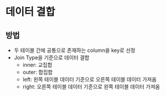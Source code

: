 # 데이터 결합

## 방법

- 두 테이블 간에 공통으로 존재하는 column을 key로 선정
- Join Type을 기준으로 데이터 결합
  - inner: 교집합
  - outer: 합집합
  - left: 왼쪽 테이블 데이터 기준으로 오른쪽 테이블 데이터 가져옴
  - right: 오른쪽 테이블 데이터 기준으로 왼쪽 테이블 데이터 가져옴